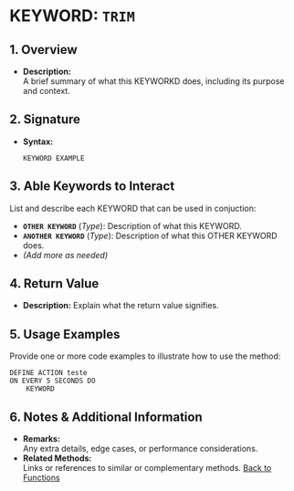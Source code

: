 # KEYWORD: `TRIM`

## 1. Overview
- **Description:**  
  A brief summary of what this KEYWORKD does, including its purpose and context.

## 2. Signature
- **Syntax:**  
  ```lot
  KEYWORD EXAMPLE
  ```

## 3. Able Keywords to Interact
List and describe each KEYWORD that can be used in conjuction:
- **`OTHER KEYWORD`** (*Type*): Description of what this KEYWORD.
- **`ANOTHER KEYWORD`** (*Type*): Description of what this OTHER KEYWORD does.
- *(Add more as needed)*

## 4. Return Value
- **Description:** Explain what the return value signifies.

## 5. Usage Examples
Provide one or more code examples to illustrate how to use the method:
```lot
DEFINE ACTION teste
ON EVERY 5 SECONDS DO
    KEYWORD
```


## 6. Notes & Additional Information
- **Remarks:**  
  Any extra details, edge cases, or performance considerations.
- **Related Methods:**  
  Links or references to similar or complementary methods.
  [Back to Functions](../Functions.md)